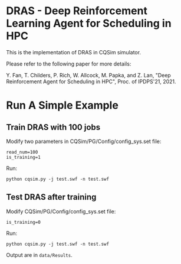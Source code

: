 # DRAS - Deep Reinforcement Learning Agent for Scheduling in HPC
This is the implementation of DRAS in CQSim simulator.

Please refer to the following paper for more details:

Y. Fan, T. Childers, P. Rich, W. Allcock, M. Papka, and Z. Lan, "Deep Reinforcement Agent for Scheduling in HPC", Proc. of IPDPS'21, 2021.

# Run A Simple Example
## Train DRAS with 100 jobs
Modify two parameters in CQSim/PG/Config/config_sys.set file:
```
read_num=100
is_training=1
```
Run:
```
python cqsim.py -j test.swf -n test.swf
```

## Test DRAS after training
Modify CQSim/PG/Config/config_sys.set file:
```
is_training=0
```

Run:
```
python cqsim.py -j test.swf -n test.swf
```

Output are in ```data/Results```.
